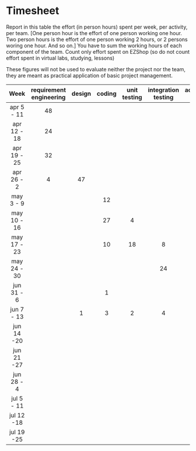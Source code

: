 # Timesheet

Report in this table the effort (in person hours) spent per week, per activity, per team. 
[One person hour is the effort of one person working one hour.
Two person hours is the effort of one person working 2 hours, or 2 persons woring one hour. And so on.]
You have to sum the working hours of each component of the team.
Count only effort spent on EZShop (so do not count effort spent in virtual labs, studying, lessons)

These figures will not be used to evaluate neither the project nor the team, they are meant as practical application of basic project management.

| Week | requirement engineering | design | coding | unit testing | integration testing | acceptance testing | management | git maven |
|:-----------:|:--------:|:-----------:|:-----------:|:----------:|:------------:|:---------------:|:-------------:|:--------------:|
| apr 5 - 11 | 48 | | | | | | | |
| apr 12 - 18| 24 | | | | | | | |
| apr 19 - 25| 32 | | | | | | | |
| apr 26 - 2 | 4 | 47 | | | | | | |
| may 3 - 9  | | | 12 | | | | | |
| may 10 - 16| | | 27 | 4| | | | |
| may 17 - 23| | | 10| 18| 8 | | | |
| may 24 - 30| | | | | 24 | | | |
| jun 31 - 6 | | | 1 | | | 1 | 16 | |
| jun 7 - 13 | | 1 | 3 | 2 | 4 | | 5 | |
| jun 14 -20 | | | | | | | | |
| jun 21 -27 | | | | | | | | |
| jun 28 - 4 | | | | | | | | |
| jul 5 - 11 | | | | | | | | |
| jul 12 -18 | | | | | | | | |
| jul 19 -25 | | | | | | | | |

